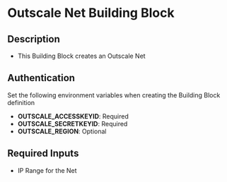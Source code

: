 # Outscale Net Building Block
## Description
- This Building Block creates an Outscale Net

## Authentication
Set the following environment variables when creating the Building Block definition
- **OUTSCALE_ACCESSKEYID**: Required
- **OUTSCALE_SECRETKEYID**: Required
- **OUTSCALE_REGION**: Optional

## Required Inputs
- IP Range for the Net